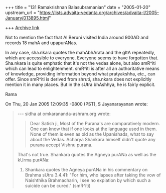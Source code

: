+++
title = "131 Ramakrishnan Balasubramanian"
date = "2005-01-20"
upstream_url = "https://lists.advaita-vedanta.org/archives/advaita-l/2005-January/013895.html"

+++
[Archive link](https://lists.advaita-vedanta.org/archives/advaita-l/2005-January/013895.html)

Not to mention the fact that Al Beruni visited India around 900AD and
records 18 mahA and upapurANas.

In any case, sha.nkara quotes the mahAbhArata and the gItA repeatedly,
which are accessible to everyone. Everyone seems to have forgotten
that. Sha.nkara is quite emphatic that it's not the vedas alone, but
also smR^iti which can lead to enlightenment. smR^iti is after all an
authoritative means of knowledge, providing information beyond what
pratyakshha, etc., can offer. Since smR^iti is derived from shruti,
sha.nkara does not explicitly mention it in many places. But in the
sUtra bhAshhya, he is fairly explicit.

Rama

On Thu, 20 Jan 2005 12:09:35 -0800 (PST), S Jayanarayanan
<sjayana at yahoo.com> wrote:
> --- sidha at omkarananda-ashram.org wrote:
> 
> > Dear Satish ji,
> > Most of the Purana's are comparatively modern. One can know that if
> > one
> > looks at the language used in them. None of them is even as old as
> > the
> > Upanishads, what to say about the Vedas. Acharya Shankara himself
> > didn't
> > quote any purana accept Vishnu purana.
> 
> That's not true. Shankara quotes the Agneya purANa as well as the kUrma
> purANa:
> 
> 1) Shankara quotes the Agneya purANa in his commentary on Brahma sUtra
> 3.4.41:
> "For him, who lapses after taking the vow of Naishthika Brahmacharin, I
> see no expiation by which such a suicide can be cured." (smR^iti)
>

